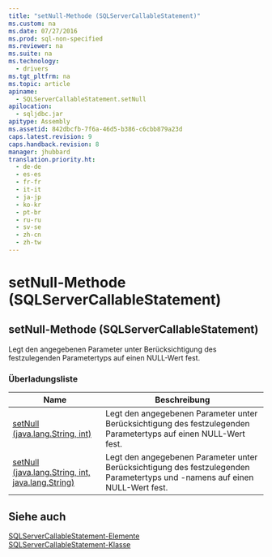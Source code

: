 ```yaml
---
title: "setNull-Methode (SQLServerCallableStatement)"
ms.custom: na
ms.date: 07/27/2016
ms.prod: sql-non-specified
ms.reviewer: na
ms.suite: na
ms.technology: 
  - drivers
ms.tgt_pltfrm: na
ms.topic: article
apiname: 
  - SQLServerCallableStatement.setNull
apilocation: 
  - sqljdbc.jar
apitype: Assembly
ms.assetid: 842dbcfb-7f6a-46d5-b386-c6cbb879a23d
caps.latest.revision: 9
caps.handback.revision: 8
manager: jhubbard
translation.priority.ht: 
  - de-de
  - es-es
  - fr-fr
  - it-it
  - ja-jp
  - ko-kr
  - pt-br
  - ru-ru
  - sv-se
  - zh-cn
  - zh-tw
---
```

# setNull-Methode (SQLServerCallableStatement)
    
## setNull\-Methode \(SQLServerCallableStatement\)  
 Legt den angegebenen Parameter unter Berücksichtigung des festzulegenden Parametertyps auf einen NULL\-Wert fest.  
  
### Überladungsliste  
  
|Name|Beschreibung|  
|----------|------------------|  
|[setNull \(java.lang.String, int\)](../content/setNull-Method--java.lang.String--int-.md)|Legt den angegebenen Parameter unter Berücksichtigung des festzulegenden Parametertyps auf einen NULL\-Wert fest.|  
|[setNull \(java.lang.String, int, java.lang.String\)](../content/setNull-Method--java.lang.String--int--java.lang.String-.md)|Legt den angegebenen Parameter unter Berücksichtigung des festzulegenden Parametertyps und \-namens auf einen NULL\-Wert fest.|  
  
## Siehe auch  
 [SQLServerCallableStatement-Elemente](../content/SQLServerCallableStatement-Members.md)   
 [SQLServerCallableStatement-Klasse](../content/SQLServerCallableStatement-Class.md)  
  
  